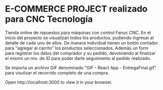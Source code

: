 
# E-COMMERCE PROJECT realizado para CNC Tecnología

Tienda online de repuestos para máquinas con control Fanuc CNC. 
En el inicio del proyecto se visualizan todos los productos, pudiendo ingresar al detalle de cada uno de ellos. De manera individual tienen un botón contador para "agregar al carrito" los productos seleccionados. Además un form para registrar los datos del comprador y su pedido, devolviendo al finalizar el mismo un nro. de ID para poder darle seguimiento al pedido realizado.

Se importa un archivo GIF denominado "GIF - React App - EntregaFinal.gif" para visulizar el recorrido completo de una compra.



Open http://localhost:3000 to view it in your browser.
